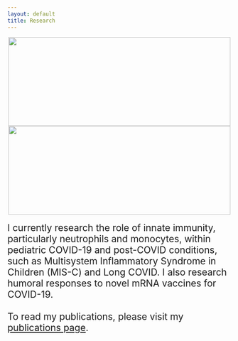 ```yaml
---
layout: default
title: Research
---
```






<center><img src="/images/Migration-Movie.gif" width="500" height="200">
<img src="/images/TrackMate-Movie.gif" width="500" height="200"></center>
<br>
<span style="font-size:1.5em">
I currently research the role of innate immunity, particularly neutrophils and monocytes, within pediatric COVID-19 and post-COVID conditions, such as Multisystem Inflammatory Syndrome in Children (MIS-C) and Long COVID. I also research humoral responses to novel mRNA vaccines for COVID-19.
<br><br>
To read my publications, please visit my 
<a href="https://boribong.github.io/publications/">publications page</a>.
</span>
